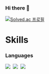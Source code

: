 ### Hi there 👋

[![Solved.ac
프로필](http://mazassumnida.wtf/api/v2/generate_badge?boj=mok06234)](https://solved.ac/mok06234)

# Skills
### Languages
<img src="https://img.shields.io/badge/Python-3766AB?style=flat-square&logo=Python&logoColor=white"/></a>&nbsp;
<img src="https://img.shields.io/badge/C++-00599C?style=flat-square&logo=C%2B%2B&logoColor=white"/></a>&nbsp;
<img src="https://img.shields.io/badge/MySQL-#4479A1?style=flat-square&logo=MySQL&logoColor=white"/></a>&nbsp;

<!--
**Jihookm/Jihookm** is a ✨ _special_ ✨ repository because its `README.md` (this file) appears on your GitHub profile.

Here are some ideas to get you started:

- 🔭 I’m currently working on ...
- 🌱 I’m currently learning ...
- 👯 I’m looking to collaborate on ...
- 🤔 I’m looking for help with ...
- 💬 Ask me about ...
- 📫 How to reach me: ...
- 😄 Pronouns: ...
- ⚡ Fun fact: ...
-->
